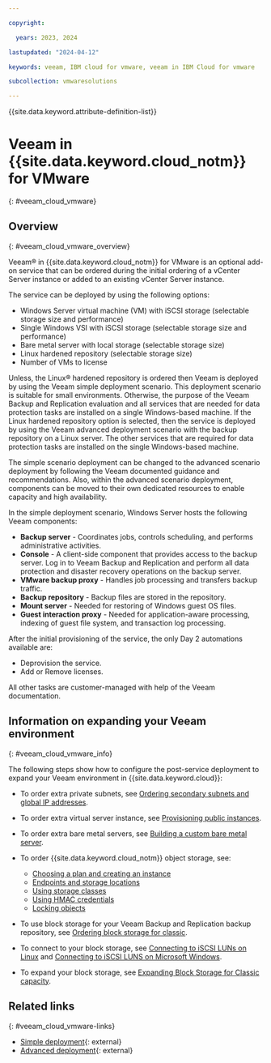 ```yaml
---

copyright:

  years: 2023, 2024

lastupdated: "2024-04-12"

keywords: veeam, IBM cloud for vmware, veeam in IBM Cloud for vmware

subcollection: vmwaresolutions

---
```


{{site.data.keyword.attribute-definition-list}}

# Veeam in {{site.data.keyword.cloud_notm}} for VMware
{: #veeam_cloud_vmware}

## Overview 
{: #veeam_cloud_vmware_overview}

Veeam® in {{site.data.keyword.cloud_notm}} for VMware is an optional add-on service that can be ordered during the initial ordering of a vCenter Server instance or added to an existing vCenter Server instance.

The service can be deployed by using the following options:

* Windows Server virtual machine (VM) with iSCSI storage (selectable storage size and performance)
* Single Windows VSI with iSCSI storage (selectable storage size and performance)
* Bare metal server with local storage (selectable storage size)
* Linux hardened repository (selectable storage size)
* Number of VMs to license

Unless, the Linux® hardened repository is ordered then Veeam is deployed by using the Veeam simple deployment scenario. This deployment scenario is suitable for small environments. Otherwise, the purpose of the Veeam Backup and Replication evaluation and all services that are needed for data protection tasks are installed on a single Windows-based machine. If the Linux hardened repository option is selected, then the service is deployed by using the Veeam advanced deployment scenario with the backup repository on a Linux server. The other services that are required for data protection tasks are installed on the single Windows-based machine.

The simple scenario deployment can be changed to the advanced scenario deployment by following the Veeam documented guidance and recommendations. Also, within the advanced scenario deployment, components can be moved to their own dedicated resources to enable capacity and high availability.

In the simple deployment scenario, Windows Server hosts the following Veeam components:
* **Backup server** - Coordinates jobs, controls scheduling, and performs administrative activities.
* **Console** - A client-side component that provides access to the backup server. Log in to Veeam Backup and Replication and perform all data protection and disaster recovery operations on the backup server.
* **VMware backup proxy** - Handles job processing and transfers backup traffic.
* **Backup repository** - Backup files are stored in the repository.
* **Mount server** - Needed for restoring of Windows guest OS files.
* **Guest interaction proxy** - Needed for application-aware processing, indexing of guest file system, and transaction log processing.

After the initial provisioning of the service, the only Day 2 automations available are:
* Deprovision the service.
* Add or Remove licenses.

All other tasks are customer-managed with help of the Veeam documentation.

## Information on expanding your Veeam environment
{: #veeam_cloud_vmware_info}

The following steps show how to configure the post-service deployment to expand your Veeam environment in {{site.data.keyword.cloud}}:

* To order extra private subnets, see [Ordering secondary subnets and global IP addresses](/docs/subnets?topic=subnets-order-subnets).
* To order extra virtual server instance, see [Provisioning public instances](/docs/virtual-servers?topic=virtual-servers-ordering-vs-public).
* To order extra bare metal servers, see [Building a custom bare metal server](/docs/bare-metal?topic=bare-metal-ordering-baremetal-server).
* To order {{site.data.keyword.cloud_notm}} object storage, see:
   * [Choosing a plan and creating an instance](/docs/cloud-object-storage?topic=cloud-object-storage-provision)
   * [Endpoints and storage locations](/docs/cloud-object-storage?topic=cloud-object-storage-endpoints)
   * [Using storage classes](/docs/cloud-object-storage?topic=cloud-object-storage-classes)
   * [Using HMAC credentials](/docs/cloud-object-storage?topic=cloud-object-storage-uhc-hmac-credentials-main)
   * [Locking objects](/docs/cloud-object-storage?topic=cloud-object-storage-ol-overview)

* To use block storage for your Veeam Backup and Replication backup repository, see [Ordering block storage for classic](/docs/BlockStorage?topic=BlockStorage-orderingBlockStorage&interface=ui).
* To connect to your block storage, see [Connecting to iSCSI LUNs on Linux](/docs/BlockStorage?topic=BlockStorage-mountingLinux&interface=ui) and [Connecting to iSCSI LUNS on Microsoft Windows](/docs/BlockStorage?topic=BlockStorage-mountingWindows&interface=ui).
* To expand your block storage, see [Expanding Block Storage for Classic capacity](/docs/BlockStorage?topic=BlockStorage-expandingcapacity&interface=ui).

## Related links
{: #veeam_cloud_vmware-links}

* [Simple deployment](https://helpcenter.veeam.com/docs/backup/vsphere/simple.html?ver=120){: external}
* [Advanced deployment](https://helpcenter.veeam.com/docs/backup/vsphere/advanced.html?ver=120){: external}

